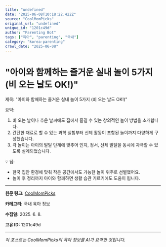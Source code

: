 ```yaml
---
title: "undefined"
date: "2025-06-08T10:18:22.422Z"
source: "CoolMomPicks"
original_url: "undefined"
unique_id: "1201c49d"
author: "Parenting Bot"
tags: ["육아", "parenting", "국내"]
category: "korea-parenting"
crawl_date: "2025-06-08"
---
```


# "아이와 함께하는 즐거운 실내 놀이 5가지 (비 오는 날도 OK!)"

제목: "아이와 함께하는 즐거운 실내 놀이 5가지 (비 오는 날도 OK!)"

요약:
1. 비 오는 날이나 추운 날씨에도 집에서 즐길 수 있는 창의적인 놀이 방법을 소개합니다.
2. 간단한 재료로 할 수 있는 과학 실험부터 신체 활동이 포함된 놀이까지 다양하게 구성했습니다.
3. 각 놀이는 아이의 발달 단계에 맞추어 인지, 정서, 신체 발달을 동시에 자극할 수 있도록 설계되었습니다.

💡 팁:
- 한국 집안 환경에 맞춰 작은 공간에서도 가능한 놀이 위주로 선별했어요.
- 놀이 후 정리까지 아이와 함께하면 생활 습관 기르기에도 도움이 됩니다.

---

**원문 링크:** [CoolMomPicks](undefined)

**카테고리:** 국내 육아 정보

**수집일:** 2025. 6. 8.

**고유 ID:** 1201c49d

---
*이 포스트는 CoolMomPicks의 육아 정보를 AI가 요약한 것입니다.*